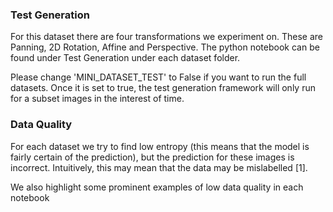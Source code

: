 ### Test Generation
For this dataset there are four transformations we experiment on. These are Panning, 2D Rotation, Affine and Perspective. 
The python notebook can be found under Test Generation under each dataset folder. 

Please change 'MINI_DATASET_TEST' to False if you want to run the full datasets. Once it is set to true, the test generation framework will only run for a subset images in the interest of time.


### Data Quality
For each dataset we try to find low entropy (this means that the model is fairly certain of the prediction), but the prediction 
for these images is incorrect. Intuitively, this may mean that the data may be mislabelled [1]. 

We also highlight some prominent examples of low data quality in each notebook 
